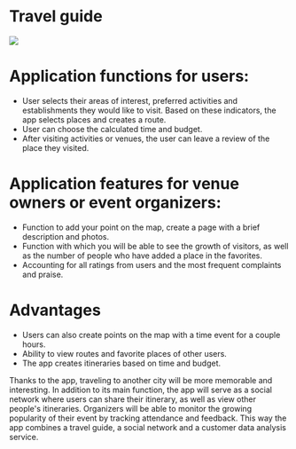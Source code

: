 # Travel guide
![](https://i.pinimg.com/564x/70/51/ee/7051ee532890ce260abd6b200da069c1.jpg)
# Application functions for users:
- User selects their areas of interest, preferred activities and establishments they would like to visit. Based on these indicators, the app selects places and creates a route.
- User can choose the calculated time and budget. 
- After visiting activities or venues, the user can leave a review of the place they visited.
# Application features for venue owners or event organizers: 
- Function to add your point on the map, create a page with a brief description and photos. 
- Function with which you will be able to see the growth of visitors, as well as the number of people who have added a place in the favorites.
- Accounting for all ratings from users and the most frequent complaints and praise. 
# Advantages  
- Users can also create points on the map with a time event for a couple hours.
- Ability to view routes and favorite places of other users.
- The app creates itineraries based on time and budget.

Thanks to the app, traveling to another city will be more memorable and interesting. In addition to its main function, the app will serve as a social network where users can share their itinerary, as well as view other people's itineraries. Organizers will be able to monitor the growing popularity of their event by tracking attendance and feedback. This way the app combines a travel guide, a social network and a customer data analysis service. 
